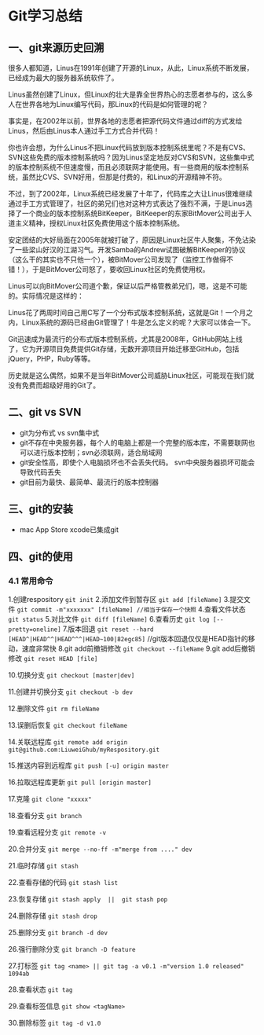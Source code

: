 # Git学习总结

## 一、git来源历史回溯
​        很多人都知道，Linus在1991年创建了开源的Linux，从此，Linux系统不断发展，已经成为最大的服务器系统软件了。

​      	Linus虽然创建了Linux，但Linux的壮大是靠全世界热心的志愿者参与的，这么多人在世界各地为Linux编写代码，那Linux的代码是如何管理的呢？

​	事实是，在2002年以前，世界各地的志愿者把源代码文件通过diff的方式发给Linus，然后由Linus本人通过手工方式合并代码！

​	你也许会想，为什么Linus不把Linux代码放到版本控制系统里呢？不是有CVS、SVN这些免费的版本控制系统吗？因为Linus坚定地反对CVS和SVN，这些集中式的版本控制系统不但速度慢，而且必须联网才能使用。有一些商用的版本控制系统，虽然比CVS、SVN好用，但那是付费的，和Linux的开源精神不符。

​	不过，到了2002年，Linux系统已经发展了十年了，代码库之大让Linus很难继续通过手工方式管理了，社区的弟兄们也对这种方式表达了强烈不满，于是Linus选择了一个商业的版本控制系统BitKeeper，BitKeeper的东家BitMover公司出于人道主义精神，授权Linux社区免费使用这个版本控制系统。

​	安定团结的大好局面在2005年就被打破了，原因是Linux社区牛人聚集，不免沾染了一些梁山好汉的江湖习气。开发Samba的Andrew试图破解BitKeeper的协议（这么干的其实也不只他一个），被BitMover公司发现了（监控工作做得不错！），于是BitMover公司怒了，要收回Linux社区的免费使用权。

​	Linus可以向BitMover公司道个歉，保证以后严格管教弟兄们，嗯，这是不可能的。实际情况是这样的：

Linus花了两周时间自己用C写了一个分布式版本控制系统，这就是Git！一个月之内，Linux系统的源码已经由Git管理了！牛是怎么定义的呢？大家可以体会一下。

​	Git迅速成为最流行的分布式版本控制系统，尤其是2008年，GitHub网站上线了，它为开源项目免费提供Git存储，无数开源项目开始迁移至GitHub，包括jQuery，PHP，Ruby等等。

​	历史就是这么偶然，如果不是当年BitMover公司威胁Linux社区，可能现在我们就没有免费而超级好用的Git了。

## 二、git vs SVN
- git为分布式 vs svn集中式
- git不存在中央服务器，每个人的电脑上都是一个完整的版本库，不需要联网也可以进行版本控制；svn必须联网，适合局域网
- git安全性高，即使个人电脑损坏也不会丢失代码。 svn中央服务器损坏可能会导致代码丢失
- git目前为最快、最简单、最流行的版本控制器

## 三、git的安装
- mac App Store xcode已集成git

## 四、git的使用
### 4.1 常用命令
1.创建respository   	 ```git init```
2.添加文件到暂存区   	```git add [fileName]```
3.提交文件     	   ```git commit -m"xxxxxxx" [fileName] //相当于保存一个快照```
4.查看文件状态    ```git status```
5.对比文件        ```git diff [fileName]```
6.查看历史        ```git log [--pretty=oneline]```
7.版本回退        ```git reset --hard [HEAD^|HEAD^^|HEAD^^^|HEAD~100|82egc85]``` //git版本回退仅仅是HEAD指针的移动，速度非常快
8.git add前撤销修改        ```git checkout --fileName``` 
9.git add后撤销修改      ```git reset HEAD [file]```

10.切换分支 ```git checkout [master|dev]```

11.创建并切换分支 ```git checkout -b dev```

12.删除文件   ```git rm fileName```

13.误删后恢复  ```git checkout fileName```

14.关联远程库  ```git remote add origin git@github.com:LiuweiGhub/myRespository.git```

15.推送内容到远程库 ```git push [-u] origin master```

16.拉取远程库更新  ```git pull [origin master]```

17.克隆    ```git clone "xxxxx"```

18.查看分支  ```git branch```

19.查看远程分支 ```git remote -v ```

20.合并分支  ```git merge --no-ff -m"merge from ...." dev``` 

21.临时存储 ```git stash```

22.查看存储的代码 ```git stash list```

23.恢复存储 ```git stash apply  ||  git stash pop```

24.删除存储 ```git stash drop```

25.删除分支  ```git branch -d dev```

26.强行删除分支 ```git branch -D feature```

27.打标签    ```git tag <name> || git tag -a v0.1 -m"version 1.0 released" 1094ab```

28.查看状态  ```git tag```

29.查看标签信息  ```git show <tagName>```

30.删除标签  ```git tag -d v1.0```

